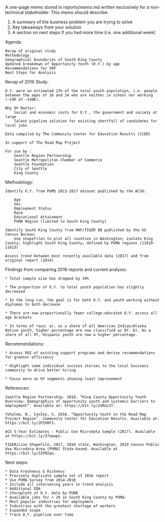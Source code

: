 A one-page memo stored in reports/memo.md written exclusively for a non-technical stakeholder.
This memo should describe:
1. A summary of the business problem you are trying to solve
2. Key takeaways from your solution
3. A section on next steps if you had more time (i.e. one additional week)


Agenda: 

    Recap of original study
    Methodology
    Geographical boundaries of South King County
    Updated breakdown of Opportunity Youth (O.Y.) by age
    Recommendations for SRP
    Next Steps for Analysis


Recap of 2016 Study: 

    O.Y. were an estimated 13% of the total youth population, i.e. people between the ages of 16 and 24 who are neither in school nor working (~19K of ~140K).

    Why OY Matter: 
        Social and economic costs for O.Y., the government and society at large
        Talent pipeline solution for existing shortfall of candidates for local jobs

    Data compiled by The Community Center for Education Results (CCER)
    
    In support of The Road Map Project
    
    For use by :
        Seattle Region Partnership 
        Seattle Metropolitan Chamber of Commerce
        Seattle Foundation
        City of Seattle
        King County


Methodology:

    Identify O.Y. from PUMS 2013-2017 dataset published by the ACSO:
    
        Age
        Sex
        Employment Status
        Race
        Educational Attainment
        PUMA Region (limited to South King County)

    Identify South King County from MAF/TIGER DB published by the US Census Bureau: 
        Use shapefiles to plot all counties in Washington; isolate King County; highlight South King County, defined by PUMA regions (11610-11615)

    Assess trend between most recently available data (2017) and from original report (2014)

FIndings from comparing 2016 reports and current analysis:

    * Total sample size has dropped by 39%

    * The proportion of O.Y. to total youth population has slightly decreased

    * In the long run, the goal is for both O.Y. and youth working without diplomas to both decrease 

    * There are now proportionally fewer college-educated O.Y. across all age brackets
    
    * In terms of race: a). as a share of all American Indian/Alaska Native youth, higher percentage are now classified as OY. b). As a share of all OY, Hispanic youth are now a higher percentage. 

    
    
Recommendations:
    
    * Assess ROI of existing support programs and derive recommendations for greater efficiency

    * Highlight some individual success stories to the local business community to drive better hiring

    * Focus more on OY segments showing least improvement


References: 

    Seattle Region Partnership. 2016. “King County Opportunity Youth Overview: Demographics of opportunity youth and systemic barriers to employment”. Available at: https://bit.ly/2oRGz37.

    Yohalem, N., Cooley, S. 2016. “Opportunity Youth in the Road Map Project Region”. Community Center for Education Results. Available at: https://bit.ly/2P2XRF3.

    ACS 5-Year Estimates - Public Use Microdata Sample (2017). Available at https://bit.ly/37opwpi. 

    TIGER/Line Shapefile, 2017, 2010 state, Washington, 2010 Census Public Use Microdata Area (PUMA) State-based. Available at https://bit.ly/31P8Iqu.
    
    
Next steps: 

    * Data Freshness & Richness
    * Precisely duplicate sample set of 2016 report
    * Use PUMA Survey from 2014-2018
    * Include all intervening years in trend analysis
    * Additional EDA
    * Choropleth of O.Y. data by PUMA 
    * Available jobs for < 29 in South King County by PUMA:
    * Most popular industries for employment
    * Industries with the greatest shortage of workers
    * Expanded Scope
    * Track O.Y. pipeline over time

